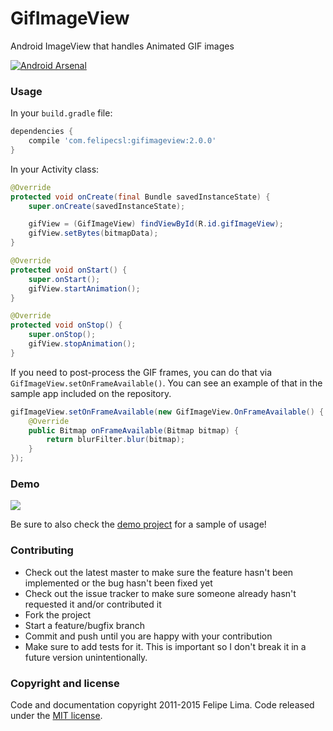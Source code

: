 GifImageView
============

Android ImageView that handles Animated GIF images

[![Android Arsenal](https://img.shields.io/badge/Android%20Arsenal-GifImageView-brightgreen.svg?style=flat)](https://android-arsenal.com/details/1/1339)

### Usage

In your ``build.gradle`` file:

```groovy
dependencies {
    compile 'com.felipecsl:gifimageview:2.0.0'
}
```

In your Activity class:

```java
@Override
protected void onCreate(final Bundle savedInstanceState) {
    super.onCreate(savedInstanceState);

    gifView = (GifImageView) findViewById(R.id.gifImageView);
    gifView.setBytes(bitmapData);
}

@Override
protected void onStart() {
    super.onStart();
    gifView.startAnimation();
}

@Override
protected void onStop() {
    super.onStop();
    gifView.stopAnimation();
}
```

If you need to post-process the GIF frames, you can do that via ``GifImageView.setOnFrameAvailable()``.
You can see an example of that in the sample app included on the repository.

```java
gifImageView.setOnFrameAvailable(new GifImageView.OnFrameAvailable() {
    @Override
    public Bitmap onFrameAvailable(Bitmap bitmap) {
        return blurFilter.blur(bitmap);
    }
});
```

### Demo

![](https://raw.githubusercontent.com/felipecsl/GifImageView/master/demo.gif)

Be sure to also check the [demo project](https://github.com/felipecsl/GifImageView/blob/master/app/src/main/java/com/felipecsl/gifimageview/app/MainActivity.java) for a sample of usage!

### Contributing

* Check out the latest master to make sure the feature hasn't been implemented or the bug hasn't been fixed yet
* Check out the issue tracker to make sure someone already hasn't requested it and/or contributed it
* Fork the project
* Start a feature/bugfix branch
* Commit and push until you are happy with your contribution
* Make sure to add tests for it. This is important so I don't break it in a future version unintentionally.

### Copyright and license

Code and documentation copyright 2011-2015 Felipe Lima.
Code released under the [MIT license](https://github.com/felipecsl/GifImageView/blob/master/LICENSE.txt).
